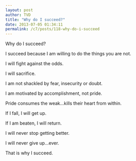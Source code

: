```yaml
---
layout: post
author: TVD
title: "Why do I succeed?"
date: 2013-07-05 01:34:11
permalink: /c7/posts/118-why-do-i-succeed
---
```


Why do I succeed?

I succeed because I am willing to do the things you are not.

I will fight against the odds.

I will sacrifice.

I am not shackled by fear, insecurity or doubt.

I am motivated by accomplishment, not pride.

Pride consumes the weak...kills their heart from within.

If I fall, I will get up.

If I am beaten, I will return.

I will never stop getting better.

I will never give up...ever.

That is why I succeed.
